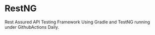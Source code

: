 # RestNG
Rest Assured API Testing Framework Using Gradle and TestNG running under GithubActions Daily.
